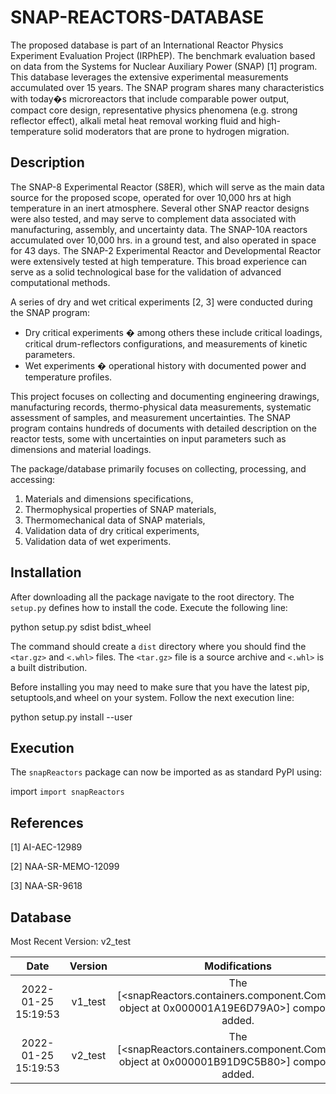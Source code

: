 SNAP-REACTORS-DATABASE
======================

The proposed database is part of an International Reactor Physics Experiment Evaluation Project (IRPhEP).
The benchmark evaluation based on data from the Systems for Nuclear Auxiliary Power (SNAP) [1] program.
This database leverages the extensive experimental measurements accumulated over 15 years.
The SNAP program shares many characteristics with today�s microreactors that include comparable power output, 
compact core design, representative physics phenomena (e.g. strong reflector effect),
alkali metal heat removal working fluid and high-temperature solid moderators that are prone to hydrogen migration.

Description
-----------

The SNAP-8 Experimental Reactor (S8ER), which will serve as the main data source for the proposed scope, 
operated for over 10,000 hrs at high temperature in an inert atmosphere. 
Several other SNAP reactor designs were also tested, and may serve to complement 
data associated with manufacturing, assembly, and uncertainty data. 
The SNAP-10A reactors accumulated over 10,000 hrs. in a ground test, and also operated in space for 43 days. 
The SNAP-2 Experimental Reactor and Developmental Reactor were extensively tested at high temperature. 
This broad experience can serve as a solid technological base for the validation of advanced computational methods.

A series of dry and wet critical experiments [2, 3] were conducted during the SNAP program:
-	Dry critical experiments � among others these include critical loadings, critical drum-reflectors configurations, and measurements of kinetic parameters.
-	Wet experiments � operational history with documented power and temperature profiles.

This project focuses on collecting and documenting engineering drawings, manufacturing records, 
thermo-physical data measurements, systematic assessment of samples, 
and measurement uncertainties. 
The SNAP program contains hundreds of documents with detailed description on the reactor tests, 
some with uncertainties on input parameters such as dimensions and material loadings. 

The package/database primarily focuses on collecting, processing, and accessing:

1. Materials and dimensions specifications,
2. Thermophysical properties of SNAP materials,
3. Thermomechanical data of SNAP materials,
4. Validation data of dry critical experiments,
5. Validation data of wet experiments.


Installation
------------
After downloading all the package navigate to the root directory.
The ``setup.py`` defines how to install the code.
Execute the following line:

python setup.py sdist bdist_wheel


The command should create a ``dist`` directory where you should find the `<tar.gz>`
and `<.whl>` files. The `<tar.gz>` file is a source archive and `<.whl>` is a built distribution.

Before installing you may need to make sure that you have the latest pip, setuptools,and wheel on your system.
Follow the next execution line:

python setup.py install --user


Execution
---------
The `snapReactors` package can now be imported as as standard PyPI using:

import ``import snapReactors``



References
----------
[1] AI-AEC-12989 

[2] NAA-SR-MEMO-12099 

[3] NAA-SR-9618



Database
--------  
Most Recent Version: v2_test   

|Date|Version|Modifications|
| :---: | :---: | :---: |
|2022-01-25 15:19:53|v1_test |The [<snapReactors.containers.component.Component object at 0x000001A19E6D79A0>] component is added.|
|2022-01-25 15:19:53|v2_test |The [<snapReactors.containers.component.Component object at 0x000001B91D9C5B80>] component is added.|
